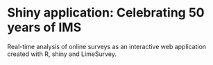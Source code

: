 # Shiny application: Celebrating 50 years of IMS
Real-time analysis of online surveys as an interactive web application created with R, shiny and LimeSurvey.
